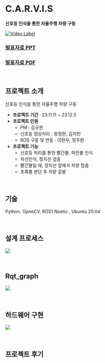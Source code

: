 # C.A.R.V.I.S
**신호등 인식을 통한 자율주행 차량 구동** 

[![Video Label](http://img.youtube.com/vi/ctqldqY_GUA/0.jpg)](https://youtu.be/ctqldqY_GUA?t=0s)

### [발표자료 PPT](https://docs.google.com/presentation/d/1XVJcWWGF5pdpHlp7bm1cRpQ6UVFx1C9RWA1OSIZAnpg/edit#slide=id.p1)
### [발표자료 PDF](https://drive.google.com/drive/my-drive?hl=ko&q=after:2023-12-05%20parent:0AIAKPFyBhM3UUk9PVA)

<br>

## 프로젝트 소개

신호등 인식을 통한 자율주행 차량 구동 

- **프로젝트 기간** : 23.11.11 ~ 23.12.5
- **프로젝트 인원**
  - PM : 김규원
  - 신호등 영상처리 : 왕정현, 김지민
  - ROS 구동 및 연동 : 이현우, 정주환 
- **프로젝트 기능**
  - 신호등 처리를 통한 빨간불, 파란불 인식
  - 차선인식, 정지선 검출
  - 빨간불일 때, 정지선 앞에서 차량 멈춤
  - 초록불 판단 후 차량 출발

<br>


## 기술

Python, OpneCV, ROS1 Noetic , Ubuntu 20.04



<br>

## 설계 프로세스

![](https://github.com/exitdoor4/Autonomous/assets/74641060/b3f27fb8-27d4-46ee-8719-50734caf27ad)


<br>

## Rqt_graph

![](https://github.com/exitdoor4/Autonomous/assets/74641060/70f70109-7431-42dc-8f60-60cdbfd534f2)

<br>




## 하드웨어 구현

![](https://github.com/exitdoor4/Autonomous/assets/74641060/82bfab46-c72e-4019-b7a6-62bdb5a14fc0)

<br>

## 프로젝트 후기
